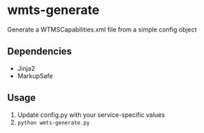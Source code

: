 wmts-generate
=============

Generate a WTMSCapabilities.xml file from a simple config object

Dependencies
------------
- Jinja2
- MarkupSafe

Usage
-----
1. Update config.py with your service-specific values
2. `python wmts-generate.py`